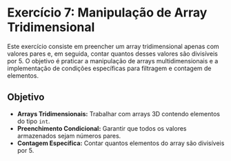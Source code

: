 # Exercício 7: Manipulação de Array Tridimensional

Este exercício consiste em preencher um array tridimensional apenas com valores pares e, em seguida, contar quantos desses valores são divisíveis por 5. O objetivo é praticar a manipulação de arrays multidimensionais e a implementação de condições específicas para filtragem e contagem de elementos.

## Objetivo

- **Arrays Tridimensionais:** Trabalhar com arrays 3D contendo elementos do tipo `int`.
- **Preenchimento Condicional:** Garantir que todos os valores armazenados sejam números pares.
- **Contagem Específica:** Contar quantos elementos do array são divisíveis por 5.
